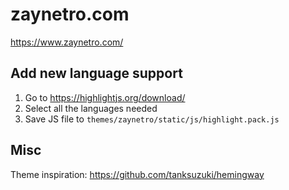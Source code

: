 # zaynetro.com

https://www.zaynetro.com/

## Add new language support

1. Go to https://highlightjs.org/download/
2. Select all the languages needed
3. Save JS file to `themes/zaynetro/static/js/highlight.pack.js`


## Misc

Theme inspiration: https://github.com/tanksuzuki/hemingway
